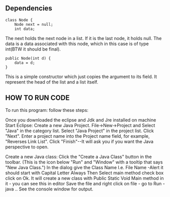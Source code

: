 Dependencies
-----------------------
<pre><code>class Node {
    Node next = null;
    int data; </code></pre>
The next holds the next node in a list. If it is the last node, it holds null. The data is a data associated with this node, which in this case is of type int(BTW it should be final).

<pre><code>public Node(int d) {
    data = d;
} </code></pre>

This is a simple constructor which just copies the argument to its field. It represent the head of the list and a list itself.



HOW TO RUN CODE
----------------------
To run this program: follow these steps:

Once you downloaded the eclipse and Jdk and Jre installed on machine
Start Eclipse:
 Create a new Java Project.
 File->New->Project and Select "Java" in the category list.
  Select "Java Project" in the project list. Click "Next".
  Enter a project name into the Project name field, for example, "Reverses Link List".
  Click "Finish"--It will ask you if you want the Java perspective to open.
	
Create a new Java class:
Click the "Create a Java Class" button in the toolbar. (This is the icon below "Run" and "Window" with a tooltip that says "New Java Class.")
  In the dialog give the Class Name I.e. File Name -Alert it should start with Capital Letter Always
  Then Select main method check box click on Ok.
It will create a new class with Public Static Void Main method in it - you can see this in editor Save the file and right click on file - go to Run - java .. See the console window for output. 
